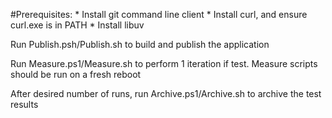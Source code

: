 #Prerequisites:
    * Install git command line client
    * Install curl, and ensure curl.exe is in PATH
    * Install libuv

Run Publish.psh/Publish.sh to build and publish the application

Run Measure.ps1/Measure.sh to perform 1 iteration if test. Measure scripts should be run on a fresh reboot

After desired number of runs, run Archive.ps1/Archive.sh to archive the test results

